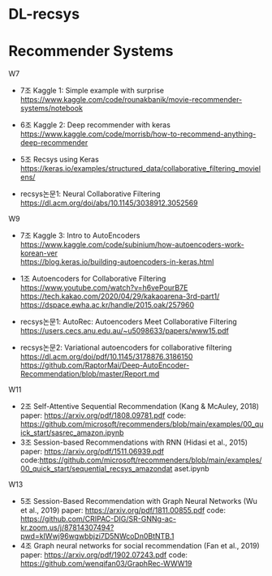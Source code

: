 # DL-recsys
# Recommender Systems  
W7   
- 7조 Kaggle 1: Simple example with surprise           
  https://www.kaggle.com/code/rounakbanik/movie-recommender-systems/notebook  
- 6조 Kaggle 2: Deep recommender with keras           
  https://www.kaggle.com/code/morrisb/how-to-recommend-anything-deep-recommender  
- 5조 Recsys using Keras           
  https://keras.io/examples/structured_data/collaborative_filtering_movielens/    
     
- recsys논문1: Neural Collaborative Filtering           
  https://dl.acm.org/doi/abs/10.1145/3038912.3052569  
  
W9  
- 7조 Kaggle 3: Intro to AutoEncoders           
  https://www.kaggle.com/code/subinium/how-autoencoders-work-korean-ver                                 
  https://blog.keras.io/building-autoencoders-in-keras.html

- 1조 Autoencoders for Collaborative Filtering           
  https://www.youtube.com/watch?v=h6vePourB7E           
  https://tech.kakao.com/2020/04/29/kakaoarena-3rd-part1/                                 
  https://dspace.ewha.ac.kr/handle/2015.oak/257960                      

- recsys논문1: AutoRec: Autoencoders Meet Collaborative Filtering           
  https://users.cecs.anu.edu.au/~u5098633/papers/www15.pdf
- recsys논문2: Variational autoencoders for collaborative filtering           
  https://dl.acm.org/doi/pdf/10.1145/3178876.3186150                      
  https://github.com/RaptorMai/Deep-AutoEncoder-Recommendation/blob/master/Report.md
  
W11  
- 2조 Self-Attentive Sequential Recommendation (Kang & McAuley, 2018)
  paper: https://arxiv.org/pdf/1808.09781.pdf
  code: https://github.com/microsoft/recommenders/blob/main/examples/00_quick_start/sasrec_amazon.ipynb
- 3조 Session-based Recommendations with RNN (Hidasi et al., 2015)
  paper: https://arxiv.org/pdf/1511.06939.pdf
  code:https://github.com/microsoft/recommenders/blob/main/examples/00_quick_start/sequential_recsys_amazondat
aset.ipynb
  
W13  
- 5조 Session-Based Recommendation with Graph Neural Networks (Wu et al., 2019)
  paper: https://arxiv.org/pdf/1811.00855.pdf
  code: https://github.com/CRIPAC-DIG/SR-GNNg-ac-kr.zoom.us/j/87814307494?pwd=kIWwj96wgwbbjzi7D5NWcoDn0BtNTB.1
- 4조 Graph neural networks for social recommendation (Fan et al., 2019)  
  paper: https://arxiv.org/pdf/1902.07243.pdf
  code: https://github.com/wenqifan03/GraphRec-WWW19
